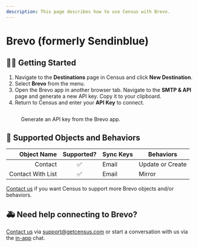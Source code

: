 ```yaml
---
description: This page describes how to use Census with Brevo.
---
```


# Brevo (formerly Sendinblue)

## 🏃‍♀️ Getting Started

1. Navigate to the **Destinations** page in Census and click **New Destination**.
2. Select **Brevo** from the menu.
3. Open the Brevo app in another browser tab. Navigate to the **SMTP & API** page and generate a new API key. Copy it to your clipboard.
4. Return to Census and enter your **API Key** to connect.

<figure><img src="../.gitbook/assets/sendinblue.png" alt=""><figcaption><p>Generate an API key from the Brevo app.</p></figcaption></figure>

## 🔀 Supported Objects and Behaviors

|   **Object Name** | **Supported?** | **Sync Keys** | **Behaviors**    |
| ----------------: | :------------: | ------------- | ---------------- |
|           Contact |        ✅       | Email         | Update or Create |
| Contact With List |        ✅       | Email         | Mirror           |

[Contact us](mailto:support@getcensus.com) if you want Census to support more Brevo objects and/or behaviors.

## 🚑 Need help connecting to Brevo?

[Contact us](mailto:support@getcensus.com) via support@getcensus.com or start a conversation with us via the [in-app](https://app.getcensus.com) chat.
